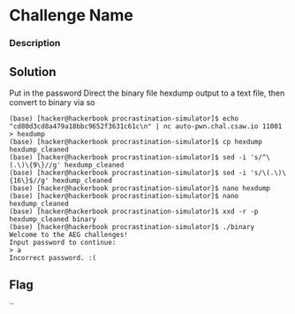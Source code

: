 # Challenge Name

### Description

## Solution

Put in the password
Direct the binary file hexdump output to a text file, then convert to binary via so
```
(base) [hacker@hackerbook procrastination-simulator]$ echo "cd80d3cd8a479a18bbc9652f3631c61c\n" | nc auto-pwn.chal.csaw.io 11001 > hexdump
(base) [hacker@hackerbook procrastination-simulator]$ cp hexdump hexdump_cleaned
(base) [hacker@hackerbook procrastination-simulator]$ sed -i 's/^\(.\)\{9\}//g' hexdump_cleaned 
(base) [hacker@hackerbook procrastination-simulator]$ sed -i 's/\(.\)\{16\}$//g' hexdump_cleaned 
(base) [hacker@hackerbook procrastination-simulator]$ nano hexdump
(base) [hacker@hackerbook procrastination-simulator]$ nano hexdump_cleaned 
(base) [hacker@hackerbook procrastination-simulator]$ xxd -r -p hexdump_cleaned binary
(base) [hacker@hackerbook procrastination-simulator]$ ./binary 
Welcome to the AEG challenges!
Input password to continue:
> a
Incorrect password. :(
```

## Flag
``
